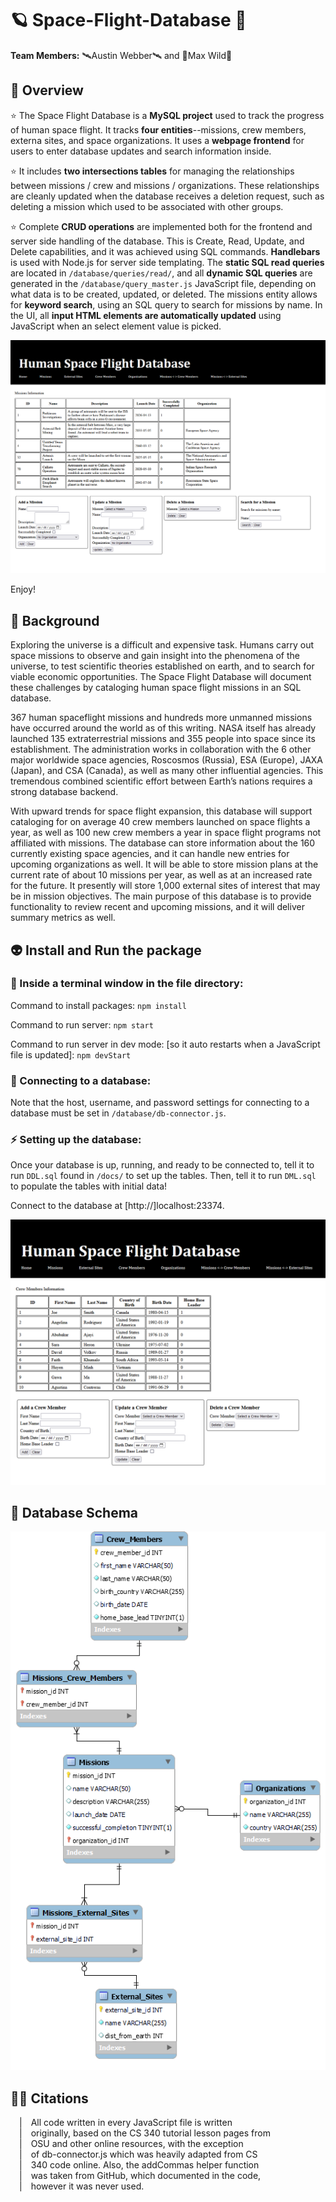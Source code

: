 # 🪐 Space-Flight-Database 🌠

**Team Members:** 🛰️Austin Webber🛰️ and 🚀Max Wild🚀

## 📡 Overview

⭐ The Space Flight Database is a **MySQL project** used to track the progress of human space flight. It tracks **four entities**--missions, crew members, externa sites, and space organizations. It uses a **webpage frontend** for users to enter database updates and search information inside.

⭐ It includes **two intersections tables** for managing the relationships between missions / crew and missions / organizations. These relationships are cleanly updated when the database receives a deletion request, such as deleting a mission which used to be associated with other groups.

⭐ Complete **CRUD operations** are implemented both for the frontend and server side handling of the database. This is Create, Read, Update, and Delete capabilities, and it was achieved using SQL commands. **Handlebars** is used with Node.js for server side templating. The **static SQL read queries** are located in `/database/queries/read/`, and all **dynamic SQL queries** are generated in the `/database/query_master.js` JavaScript file, depending on what data is to be created, updated, or deleted. The missions entity allows for **keyword search**, using an SQL query to search for missions by name. In the UI, all **input HTML elements are automatically updated** using JavaScript when an select element value is picked.

![Missions Webpage](docs/images/webpage_missions.png)

Enjoy!

## 🌌 Background

Exploring the universe is a difficult and expensive task. Humans carry out space missions to observe and gain insight into the phenomena of the universe, to test scientific theories established on earth, and to search for viable economic opportunities. The Space Flight Database will document these challenges by cataloging human space flight missions in an SQL database. 

367 human spaceflight missions and hundreds more unmanned missions have occurred around the world as of this writing. NASA itself has already launched 135 extraterrestrial missions and 355 people into space since its establishment. The administration works in collaboration with the 6 other major worldwide space agencies, Roscosmos (Russia), ESA (Europe), JAXA (Japan), and CSA (Canada), as well as many other influential agencies. This tremendous combined scientific effort between Earth’s nations requires a strong database backend. 

With upward trends for space flight expansion, this database will support cataloging for on average 40 crew members launched on space flights a year, as well as 100 new crew members a year in space flight programs not affiliated with missions. The database can store information about the 160 currently existing space agencies, and it can handle new entries for upcoming organizations as well. It will be able to store mission plans at the current rate of about 10 missions per year, as well as at an increased rate for the future. It presently will store 1,000 external sites of interest that may be in mission objectives. The main purpose of this database is to provide functionality to review recent and upcoming missions, and it will deliver summary metrics as well.

## 👽 Install and Run the package

### 📁 Inside a terminal window in the file directory:

Command to install packages:
`npm install`

Command to run server:
`npm start`

Command to run server in dev mode:
[so it auto restarts when a JavaScript file is updated]:
`npm devStart`

### 🔌 Connecting to a database:

Note that the host, username, and password settings for connecting to a database must be set in `/database/db-connector.js`.

### ⚡ Setting up the database:

Once your database is up, running, and ready to be connected to, tell it to run `DDL.sql` found in `/docs/` to set up the tables. Then, tell it to run `DML.sql` to populate the tables with initial data!

Connect to the database at [http://]localhost:23374.

![Missions Webpage](docs/images/webpage_crew_members.png)

## 🔭 Database Schema

![Database Schema](docs/images/schema.png)

## 👩‍🚀 Citations

&emsp;|&emsp;All code written in every JavaScript file is written  
&emsp;|&emsp;originally, based on the CS 340 tutorial lesson pages from  
&emsp;|&emsp;OSU and other online resources, with the exception  
&emsp;|&emsp;of db-connector.js which was heavily adapted from CS  
&emsp;|&emsp;340 code online. Also, the addCommas helper function  
&emsp;|&emsp;was taken from GitHub, which documented in the code,  
&emsp;|&emsp;however it was never used. 
